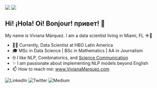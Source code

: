 ![](https://komarev.com/ghpvc/?username=vivianamarquez&style=flat&color=ff69b4) ![](https://img.shields.io/github/followers/vivianamarquez.svg?style=social&label=Follow)

## Hi! ¡Hola! Oi! Bonjour! привет! 👋

<!--
**vivianamarquez/vivianamarquez** is a ✨ _special_ ✨ repository because its `README.md` (this file) appears on your GitHub profile.

Here are some ideas to get you started:

- 🔭 I’m currently working on ...
- 🌱 I’m currently learning ...
- 👯 I’m looking to collaborate on ...
- 🤔 I’m looking for help with ...
- 💬 Ask me about ...
- 📫 How to reach me: ...
- 😄 Pronouns: ...
- ⚡ Fun fact: ...
-->

My name is Viviana Márquez. I am a data scientist living in Miami, FL ☀️🌴

- 💁‍♀️ Currently, Data Scientist at HBO Latin America
- 🎓 MSc in Data Science | BSc in Mathematics | AA in Journalism
- 🤓 I like NLP, Combinatorics, and [Science Communication](http://youtube.com/vivmarquez)
- ✨ I am passionate about implementing NLP models beyond English
- 📫 How to reach me: www.VivianaMarquez.com


<img alt="LinkedIn" src="https://img.shields.io/badge/vivianamarquez%20-%230077B5.svg?&style=for-the-badge&logo=linkedin&logoColor=white"/>
<img alt="Twitter" src="https://img.shields.io/badge/vivmarquez%20-%231DA1F2.svg?&style=for-the-badge&logo=Twitter&logoColor=white"/>
<img alt="Medium" src="https://img.shields.io/badge/vivianamarquez%20-%23000000.svg?&style=for-the-badge&logo=Medium&logoColor=white"/>
